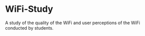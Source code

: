 # WiFi-Study
A study of the quality of the WiFi and user perceptions of the WiFi conducted by students.
